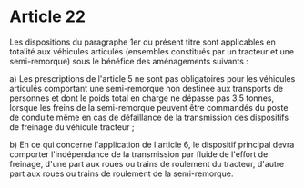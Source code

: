 # Article 22

Les dispositions du paragraphe 1er du présent titre sont applicables en totalité aux véhicules articulés (ensembles constitués par un tracteur et une semi-remorque) sous le bénéfice des aménagements suivants :

a) Les prescriptions de l'article 5 ne sont pas obligatoires pour les véhicules articulés comportant une semi-remorque non destinée aux transports de personnes et dont le poids total en charge ne dépasse pas 3,5 tonnes, lorsque les freins de la semi-remorque peuvent être commandés du poste de conduite même en cas de défaillance de la transmission des dispositifs de freinage du véhicule tracteur ;

b) En ce qui concerne l'application de l'article 6, le dispositif principal devra comporter l'indépendance de la transmission par fluide de l'effort de freinage, d'une part aux roues ou trains de roulement du tracteur, d'autre part aux roues ou trains de roulement de la semi-remorque.
